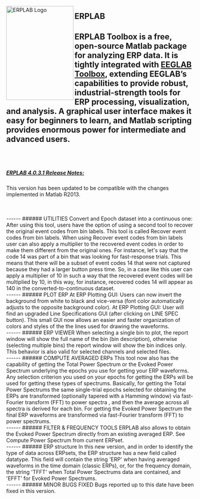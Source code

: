 <img src="https://github.com/lucklab/erplab/blob/master/images/logoerplab6.jpg" 
 height="252px" width="180px" 
 alt="ERPLAB Logo"
 align="left" />

## ERPLAB
ERPLAB Toolbox is a free, open-source Matlab package for analyzing ERP data.  It is tightly integrated with [EEGLAB Toolbox](http://sccn.ucsd.edu/eeglab/), extending EEGLAB’s capabilities to provide robust, industrial-strength tools for ERP processing, visualization, and analysis.  A graphical user interface makes it easy for beginners to learn, and Matlab scripting provides enormous power for intermediate and advanced users. 
<br/>
<br/>
<br/>
------
##### [ERPLAB 4.0.3.1 Release Notes:](http://erpinfo.org/erplab/erplab-documentation/manual/release-notes)
This version has been updated to be compatible with the changes implemented in Matlab R2013. 

<br/>
<br/>
------
###### UTILITIES
Convert and Epoch dataset into a continuous one: After using this tool, users have the option of using a second tool to recover the original event codes from bin labels. This tool is called Recover event codes from bin labels.
When using Recover event codes from bin labels user can also apply a multiplier to the recovered event codes in order to make them different from the original ones. For instance, let's say that the code 14 was part of a bin that was looking for fast-response trials. This means that there will be a subset of event codes 14 that were not captured because they had a larger button press time. So, in a case like this user can apply a multiplier of 10 in such a way that the recovered event codes will be multiplied by 10, in this way, for instance, recovered codes 14 will appear as 140 in the converted-to-continuous dataset.
<br/>
------
###### PLOT ERP
At ERP Plotting GUI: Users can now invert the background from white to black and vice-versa (font color automatically adjusts to the opposite background color).
At ERP Plotting GUI: User will find an upgraded Line Specifications GUI (after clicking on LINE SPEC button). This small GUI now allows an easier and faster organization of colors and styles of the the lines used for drawing the waveforms.
<br/>
------
###### ERP VIEWER
When selecting a single bin to plot, the report window will show the full name of the bin (bin description), otherwise (selecting multiple bins) the report window will show the bin indices only. This behavior is also valid for selected channels and selected files.
<br/>
------
###### COMPUTE AVERAGED ERPs
This tool now also has the capability of getting the Total Power Spectrum or the Evoked Power Spectrum underlying the epochs you use for getting your ERP waveforms. Any selection criterion you used on your epochs for getting the ERPs will be used for getting these types of spectrums. Basically, for getting the Total Power Spectrums the same single-trial epochs selected for obtaining the ERPs are transformed (optionally tapered with a Hamming window) via fast-Fourier transform (FFT) to power spectra , and then the average across all spectra is derived for each bin. For getting the Evoked Power Spectrum the final ERP waveforms are transformed via fast-Fourier transform (FFT) to power spectrums.
<br/>
------
###### FILTER & FREQUENCY TOOLS
ERPLAB also allows to obtain the Evoked Power Spectrum directly from an existing averaged ERP. See Compute Power Spectrum from current ERPset.
<br/>
------
###### ERP structure
In this new version, and in order to identify the type of data across ERPsets, the ERP structure has a new field called datatype. This field will contain the string 'ERP' when having averaged waveforms in the time domain (classic ERPs), or, for the frequency domain, the string 'TFFT' when Total Power Spectrums data are contained, and 'EFFT' for Evoked Power Spectrums.
<br/>
------
###### MINOR BUGS FIXED
Bugs reported up to this date have been fixed in this version.


